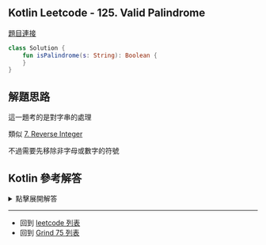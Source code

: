 ## Kotlin Leetcode - 125. Valid Palindrome

[題目連接](https://leetcode.com/problems/valid-palindrome/)

```kotlin
class Solution {
    fun isPalindrome(s: String): Boolean {
    }
}
```

## 解題思路

這一題考的是對字串的處理

類似 [7. Reverse Integer](7.md)

不過需要先移除非字母或數字的符號

## Kotlin 參考解答


<details>
  <summary markdown='span'>點擊展開解答</summary>



```kotlin
class Solution {
    fun isPalindrome(s: String): Boolean {
        val cleanString = Regex("[^a-z0-9]")
            .replace(s.toLowerCase(), "")
        return cleanString == cleanString.reversed()
    }
}
```

</details>

------

- 回到 [leetcode 列表](index.md)
- 回到 [Grind 75 列表](grind75.md)

